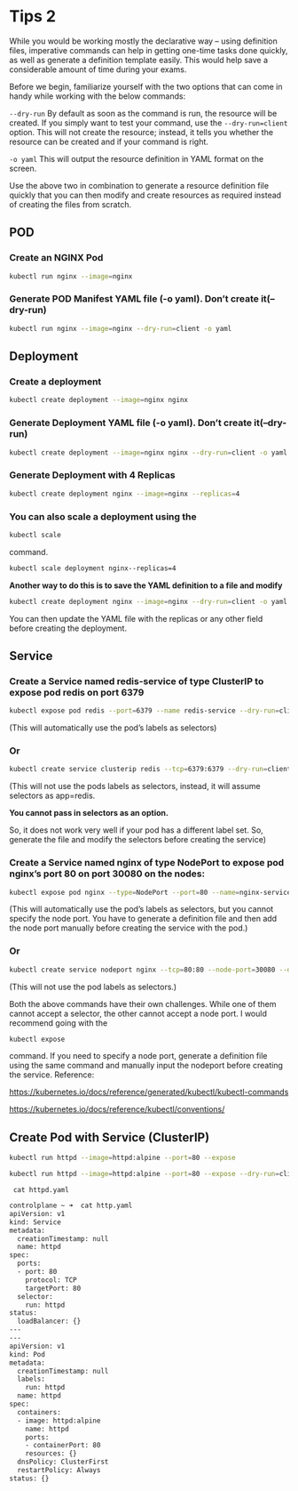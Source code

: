 # Tips 2

While you would be working mostly the declarative way – using definition files, imperative commands can help in getting one-time tasks done quickly, as well as generate a definition template easily. This would help save a considerable amount of time during your exams.

Before we begin, familiarize yourself with the two options that can come in handy while working with the below commands:

```--dry-run``` By default as soon as the command is run, the resource will be created. If you simply want to test your command, use the ```--dry-run=client``` option. This will not create the resource; instead, it tells you whether the resource can be created and if your command is right.

```-o yaml``` This will output the resource definition in YAML format on the screen.

Use the above two in combination to generate a resource definition file quickly that you can then modify and create resources as required instead of creating the files from scratch.

## POD

### Create an NGINX Pod

```bash
kubectl run nginx --image=nginx
```

### Generate POD Manifest YAML file (-o yaml). Don’t create it(–dry-run)
```bash
kubectl run nginx --image=nginx --dry-run=client -o yaml
```

## Deployment

### Create a deployment
```bash
kubectl create deployment --image=nginx nginx
```

### Generate Deployment YAML file (-o yaml). Don’t create it(–dry-run)
```bash
kubectl create deployment --image=nginx nginx --dry-run=client -o yaml
```
### Generate Deployment with 4 Replicas
```bash
kubectl create deployment nginx --image=nginx --replicas=4
```
### You can also scale a deployment using the
```bash
kubectl scale
```
command.
```bash
kubectl scale deployment nginx--replicas=4
```

**Another way to do this is to save the YAML definition to a file and modify**
```bash
kubectl create deployment nginx --image=nginx --dry-run=client -o yaml > nginx-deployment.yaml
```

You can then update the YAML file with the replicas or any other field before creating the deployment.
## Service

### Create a Service named redis-service of type ClusterIP to expose pod redis on port 6379
```bash
kubectl expose pod redis --port=6379 --name redis-service --dry-run=client -o yaml
```

(This will automatically use the pod’s labels as selectors)

### Or
```bash
kubectl create service clusterip redis --tcp=6379:6379 --dry-run=client -o yaml 
```

(This will not use the pods labels as selectors, instead, it will assume selectors as app=redis.

**You cannot pass in selectors as an option.**

So, it does not work very well if your pod has a different label set. So, generate the file and modify the selectors before creating the service)

### Create a Service named nginx of type NodePort to expose pod nginx’s port 80 on port 30080 on the nodes:
```bash
kubectl expose pod nginx --type=NodePort --port=80 --name=nginx-service --dry-run=client -o yaml
```

(This will automatically use the pod’s labels as selectors, but you cannot specify the node port. You have to generate a definition file and then add the node port manually before creating the service with the pod.)

### Or
```bash
kubectl create service nodeport nginx --tcp=80:80 --node-port=30080 --dry-run=client -o yaml
```

(This will not use the pod labels as selectors.)

Both the above commands have their own challenges. While one of them cannot accept a selector, the other cannot accept a node port. I would recommend going with the

```bash
kubectl expose
```
command. If you need to specify a node port, generate a definition file using the same command and manually input the nodeport before creating the service.
Reference:

https://kubernetes.io/docs/reference/generated/kubectl/kubectl-commands

https://kubernetes.io/docs/reference/kubectl/conventions/

## Create Pod with Service (ClusterIP)
```bash
kubectl run httpd --image=httpd:alpine --port=80 --expose

kubectl run httpd --image=httpd:alpine --port=80 --expose --dry-run=client -o yaml > http.yaml
```

``` cat httpd.yaml```
```bash
controlplane ~ ➜  cat http.yaml 
apiVersion: v1
kind: Service
metadata:
  creationTimestamp: null
  name: httpd
spec:
  ports:
  - port: 80
    protocol: TCP
    targetPort: 80
  selector:
    run: httpd
status:
  loadBalancer: {}
---
---
apiVersion: v1
kind: Pod
metadata:
  creationTimestamp: null
  labels:
    run: httpd
  name: httpd
spec:
  containers:
  - image: httpd:alpine
    name: httpd
    ports:
    - containerPort: 80
    resources: {}
  dnsPolicy: ClusterFirst
  restartPolicy: Always
status: {}
```
